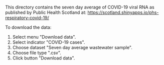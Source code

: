 This directory contains the seven day average of COVID-19 viral RNA as published by Public Health Scotland at:
https://scotland.shinyapps.io/phs-respiratory-covid-19/

To download the data:

1. Select menu "Download data".
2. Select indicator "COVID-19 cases".
3. Choose dataset "Seven day average wastewater sample".
4. Choose file type ".csv".
5. Click button "Download data".
